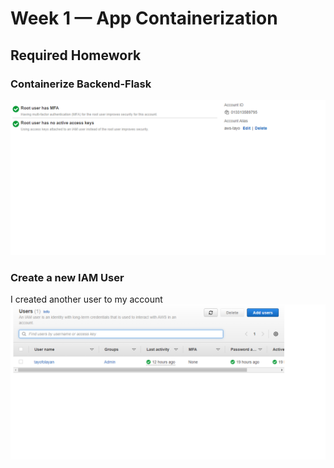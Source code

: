 # Week 1 — App Containerization

## Required Homework

### Containerize Backend-Flask

![Screenshot of Containerization](assets/MFA%20confirmation.png)

### Create a new IAM User
I created another user to my account
![Screenshot of IAM User account](assets/IAM%20user%20confirmation.png)
